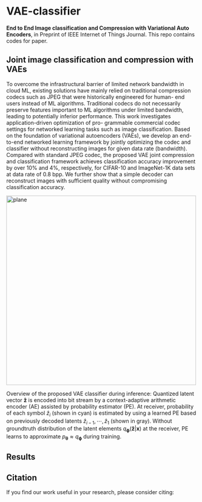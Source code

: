 # VAE-classifier
**End to End Image classification and Compression with Variational Auto Encoders**, in Preprint of IEEE Internet of Things Journal.
This repo contains codes for paper.

## Joint image classification and compression with VAEs
To overcome the infrastructural barrier of limited network bandwidth in cloud ML, existing solutions have mainly relied on traditional compression codecs such as JPEG that were historically engineered for human- end users instead of ML algorithms. Traditional codecs do not necessarily preserve features important to ML algorithms under limited bandwidth, leading to potentially inferior performance. This work investigates application-driven optimization of pro- grammable commercial codec settings for networked learning tasks such as image classification. Based on the foundation of variational autoencoders (VAEs), we develop an end-to-end networked learning framework by jointly optimizing the codec and classifier without reconstructing images for given data rate (bandwidth). Compared with standard JPEG codec, the proposed VAE joint compression and classification framework achieves classification accuracy improvement by over 10% and 4%, respectively, for CIFAR-10 and ImageNet-1K data sets at data rate of 0.8 bpp. We further show that a simple decoder can reconstruct images with sufficient quality without compromising classification accuracy.

<p align="left">
  <img src="https://github.com/chamain/VAE-classifier/blob/master/imgs/fullModel.png" width="500" title="plane">
</p>

Overview of the proposed VAE classifier during inference:
Quantized latent vector $\mathbf{\hat z}$ is encoded into bit stream by a context-adaptive arithmetic encoder (AE) assisted by probability estimator (PE). At receiver, probability of each symbol $\hat{z}_{i}$ (shown in cyan) is estimated by using a learned PE based on previously decoded latents $\hat{z}_{i-1},\cdots,\hat{z}_{1}$ (shown in gray). Without groundtruth distribution of the latent elements $q_{\boldsymbol{\phi}}(\mathbf{\hat z}|\boldsymbol{x})$ at the receiver, PE learns to approximate $p_{\boldsymbol{\theta}} \approx q_{\boldsymbol{\phi}}$ during training.

## Results

## Citation
If you find our work useful in your research, please consider citing:
```
```
